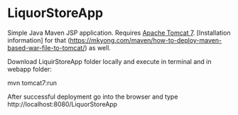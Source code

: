 # LiquorStoreApp

Simple Java Maven JSP application. Requires [Apache Tomcat 7](https://tomcat.apache.org/download-70.cgi). [Installation information] for that (https://mkyong.com/maven/how-to-deploy-maven-based-war-file-to-tomcat/) as well.

Download LiquirStoreApp folder locally and execute in terminal and in webapp folder:         

mvn tomcat7:run

After successful deployment go into the browser and type http://localhost:8080/LiquorStoreApp
